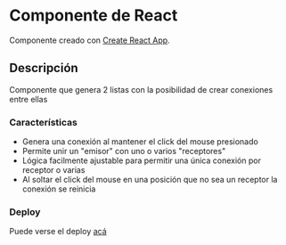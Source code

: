 # Componente de React

Componente creado con [Create React App](https://github.com/facebook/create-react-app).

## Descripción

Componente que genera 2 listas con la posibilidad de crear conexiones entre ellas

### Características

- Genera una conexión al mantener el click del mouse presionado
- Permite unir un "emisor" con uno o varios "receptores"
- Lógica facilmente ajustable para permitir una única conexión por receptor o varias
- Al soltar el click del mouse en una posición que no sea un receptor la conexión se reinicia

### Deploy

Puede verse el deploy [acá](https://component-conexiones.vercel.app/)
